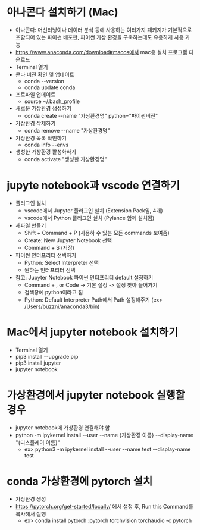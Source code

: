 # 아나콘다 설치하기 (Mac)
- 아나콘다: 머신러닝이나 데이터 분석 등에 사용하는 여러가지 패키지가 기본적으로 포함되어 있는 파이썬 배포판, 파이썬 가상 환경을 구축하는데도 유용하게 사용 가능
- https://www.anaconda.com/download#macos에서 mac용 설치 프로그램 다운로드
- Terminal 열기
- 콘다 버전 확인 및 업데이트
  - conda --version
  - conda update conda
- 프로파일 업데이트
  - source ~/.bash_profile
- 새로운 가상환경 생성하기
  - conda create --name "가상환경명" python="파이썬버전"
- 가상환경 삭제하기
  - conda remove --name "가상환경명"
- 가상환경 목록 확인하기
  - conda info --envs
- 생성한 가상환경 활성화하기
  - conda activate "생성한 가상환경명"


# jupyte notebook과 vscode 연결하기
- 플러그인 설치
  - vscode에서 Jupyter 플러그인 설치 (Extension Pack임, 4개)
  - vscode에서 Python 플러그인 설치 (Pylance 함께 설치됨)
- 새파일 만들기
  - Shift + Command + P (사용하 수 있는 모든 commands 보여줌)
  - Create: New Jupyter Notebook 선택
  - Command + S (저장)
- 파이썬 인터프리터 선택하기
  - Python: Select Interpreter 선택
  - 원하는 인터프리터 선택
- 참고: Jupyter Notebook 파이썬 인터프리터 default 설정하기
  - Command + , or Code -> 기본 설정 -> 설정 찾아 들어가기
  - 검색창에 python이라고 침
  - Python: Default Interpreter Path에서 Path 설정해주기 (ex> /Users/buzzni/anaconda3/bin)

   
# Mac에서 jupyter notebook 설치하기
- Terminal 열기
- pip3 install --upgrade pip
- pip3 install jupyter
- jupyter notebook

# 가상환경에서 jupyter notebook 실행할 경우
- jupyter notebook에 가상환경 연결해야 함
- python -m ipykernel install --user --name {가상환경 이름} --display-name "{디스플레이 이름}"
  - ex> python3 -m ipykernel install --user --name test --display-name test
  
# conda 가상환경에 pytorch 설치
- 가상환경 생성
- https://pytorch.org/get-started/locally/ 에서 설정 후, Run this Command를 복사해서 실행
  - ex> conda install pytorch::pytorch torchvision torchaudio -c pytorch




